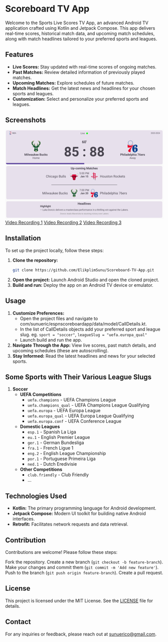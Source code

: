 # Scoreboard TV App

Welcome to the Sports Live Scores TV App, an advanced Android TV application crafted using Kotlin and Jetpack Compose. This app delivers real-time scores, historical match data, and upcoming match schedules, along with match headlines tailored to your preferred sports and leagues.

## Features

- **Live Scores:** Stay updated with real-time scores of ongoing matches.
- **Past Matches:** Review detailed information of previously played matches.
- **Upcoming Matches:** Explore schedules of future matches.
- **Match Headlines:** Get the latest news and headlines for your chosen sports and leagues.
- **Customization:** Select and personalize your preferred sports and leagues.

## Screenshots

![Live Scores](screenshots/Screenshot_20240710_125529.png)
[Video Recording 1](https://drive.google.com/file/d/1UsD7Th43egJjqefnhruXSeLstk9ervO_/view?usp=drive_link)
[Video Recording 2](https://drive.google.com/file/d/1uEy2-XQwygiPxIIC5ZSSNtcjZXolc4ZW/view?usp=drive_link)
[Video Recording 3](https://drive.google.com/file/d/1eMvUDanVWAX5Tuomnm8pOrsrAxtHg6n-/view?usp=sharing)

## Installation

To set up the project locally, follow these steps:

1. **Clone the repository:**
    ```sh
    git clone https://github.com/ElikplimSunu/Scoreboard-TV-App.git
    ```
2. **Open the project:** Launch Android Studio and open the cloned project.
3. **Build and run:** Deploy the app on an Android TV device or emulator.

## Usage

1. **Customize Preferences:**
   - Open the project files and navigate to com/sunueric/espnscoreboardapp/data/model/CallDetails.kt.
   - In the list of CallDetails objects add your preferred sport and league slug. eg. `sport = "soccer"`, `leagueSlug = "uefa.europa_qual"`
   - Launch build and run the app.
3. **Navigate Through the App:** View live scores, past match details, and upcoming schedules (these are autoscrolling).
4. **Stay Informed:** Read the latest headlines and news for your selected sports.

## Some Sports with Their Various League Slugs

1. **Soccer**
   - **UEFA Competitions**
     - `uefa.champions` - UEFA Champions League
     - `uefa.champions_qual` - UEFA Champions League Qualifying
     - `uefa.europa` - UEFA Europa League
     - `uefa.europa_qual` - UEFA Europa League Qualifying
     - `uefa.europa.conf` - UEFA Conference League
   - **Domestic Leagues**
     - `esp.1` - Spanish La Liga
     - `eu.1` - English Premier League
     - `ger.1` - German Bundesliga
     - `fra.1` - French Ligue 1
     - `eng.2` - English League Championship
     - `por.1` - Portuguese Primeira Liga
     - `ned.1` - Dutch Eredivisie
   - **Other Competitions**
     - `club.friendly` - Club Friendly
     - ...

## Technologies Used

- **Kotlin:** The primary programming language for Android development.
- **Jetpack Compose:** Modern UI toolkit for building native Android interfaces.
- **Retrofit:** Facilitates network requests and data retrieval.

## Contribution
Contributions are welcome! Please follow these steps:

Fork the repository.
Create a new branch (`git checkout -b feature-branch`).
Make your changes and commit them (`git commit -m 'Add new feature'`).
Push to the branch (`git push origin feature-branch`).
Create a pull request.

## License
This project is licensed under the MIT License. See the [LICENSE](LICENSE) file for details.

## Contact
For any inquiries or feedback, please reach out at sunuerico@gmail.com.
